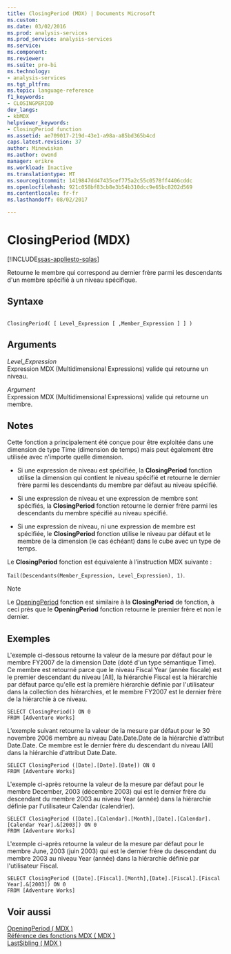 ```yaml
---
title: ClosingPeriod (MDX) | Documents Microsoft
ms.custom: 
ms.date: 03/02/2016
ms.prod: analysis-services
ms.prod_service: analysis-services
ms.service: 
ms.component: 
ms.reviewer: 
ms.suite: pro-bi
ms.technology:
- analysis-services
ms.tgt_pltfrm: 
ms.topic: language-reference
f1_keywords:
- CLOSINGPERIOD
dev_langs:
- kbMDX
helpviewer_keywords:
- ClosingPeriod function
ms.assetid: ae709017-219d-43e1-a98a-a85bd365b4cd
caps.latest.revision: 37
author: Minewiskan
ms.author: owend
manager: erikre
ms.workload: Inactive
ms.translationtype: MT
ms.sourcegitcommit: 1419847dd47435cef775a2c55c0578ff4406cddc
ms.openlocfilehash: 921c058bf83cb8e3b54b310dcc9e65bc8202d569
ms.contentlocale: fr-fr
ms.lasthandoff: 08/02/2017

---
```

# <a name="closingperiod-mdx"></a>ClosingPeriod (MDX)
[!INCLUDE[ssas-appliesto-sqlas](../includes/ssas-appliesto-sqlas.md)]

  Retourne le membre qui correspond au dernier frère parmi les descendants d'un membre spécifié à un niveau spécifique.  
  
## <a name="syntax"></a>Syntaxe  
  
```  
  
ClosingPeriod( [ Level_Expression [ ,Member_Expression ] ] )  
```  
  
## <a name="arguments"></a>Arguments  
 *Level_Expression*  
 Expression MDX (Multidimensional Expressions) valide qui retourne un niveau.  
  
 *Argument*  
 Expression MDX (Multidimensional Expressions) valide qui retourne un membre.  
  
## <a name="remarks"></a>Notes  
 Cette fonction a principalement été conçue pour être exploitée dans une dimension de type Time (dimension de temps) mais peut également être utilisée avec n'importe quelle dimension.  
  
-   Si une expression de niveau est spécifiée, la **ClosingPeriod** fonction utilise la dimension qui contient le niveau spécifié et retourne le dernier frère parmi les descendants du membre par défaut au niveau spécifié.  
  
-   Si une expression de niveau et une expression de membre sont spécifiés, la **ClosingPeriod** fonction retourne le dernier frère parmi les descendants du membre spécifié au niveau spécifié.  
  
-   Si une expression de niveau, ni une expression de membre est spécifiée, le **ClosingPeriod** fonction utilise le niveau par défaut et le membre de la dimension (le cas échéant) dans le cube avec un type de temps.  
  
 Le **ClosingPeriod** fonction est équivalente à l’instruction MDX suivante :  
  
 `Tail(Descendants(Member_Expression, Level_Expression), 1)`.  
  
> [!NOTE]  
>  Le [OpeningPeriod](../mdx/openingperiod-mdx.md) fonction est similaire à la **ClosingPeriod** de fonction, à ceci près que le **OpeningPeriod** fonction retourne le premier frère et non le dernier.  
  
## <a name="examples"></a>Exemples  
 L'exemple ci-dessous retourne la valeur de la mesure par défaut pour le membre FY2007 de la dimension Date (doté d'un type sémantique Time). Ce membre est retourné parce que le niveau Fiscal Year (année fiscale) est le premier descendant du niveau [All], la hiérarchie Fiscal est la hiérarchie par défaut parce qu'elle est la première hiérarchie définie par l'utilisateur dans la collection des hiérarchies, et le membre FY2007 est le dernier frère de la hiérarchie à ce niveau.  
  
```  
SELECT ClosingPeriod() ON 0  
FROM [Adventure Works]  
```  
  
 L’exemple suivant retourne la valeur de la mesure par défaut pour le 30 novembre 2006 membre au niveau Date.Date.Date de la hiérarchie d’attribut Date.Date. Ce membre est le dernier frère du descendant du niveau [All] dans la hiérarchie d'attribut Date.Date.  
  
```  
SELECT ClosingPeriod ([Date].[Date].[Date]) ON 0  
FROM [Adventure Works]  
```  
  
 L'exemple ci-après retourne la valeur de la mesure par défaut pour le membre December, 2003 (décembre 2003) qui est le dernier frère du descendant du membre 2003 au niveau Year (année) dans la hiérarchie définie par l'utilisateur Calendar (calendrier).  
  
```  
SELECT ClosingPeriod ([Date].[Calendar].[Month],[Date].[Calendar].[Calendar Year].&[2003]) ON 0  
FROM [Adventure Works]  
```  
  
 L'exemple ci-après retourne la valeur de la mesure par défaut pour le membre June, 2003 (juin 2003) qui est le dernier frère du descendant du membre 2003 au niveau Year (année) dans la hiérarchie définie par l'utilisateur Fiscal.  
  
```  
SELECT ClosingPeriod ([Date].[Fiscal].[Month],[Date].[Fiscal].[Fiscal Year].&[2003]) ON 0  
FROM [Adventure Works]  
```  
  
## <a name="see-also"></a>Voir aussi  
 [OpeningPeriod &#40; MDX &#41;](../mdx/openingperiod-mdx.md)   
 [Référence des fonctions MDX &#40; MDX &#41;](../mdx/mdx-function-reference-mdx.md)   
 [LastSibling &#40; MDX &#41;](../mdx/lastsibling-mdx.md)  
  
  

